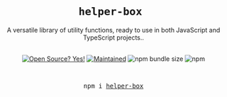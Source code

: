 <div align="center">
  <h1>
    <code>helper-box </code> 
  </h1>

  <div>A versatile library of utility functions, ready to use in both JavaScript and TypeScript projects..</div>

  <br />

  <!-- Badges -->

[![Open Source? Yes!](https://badgen.net/badge/Open%20Source%20%3F/Yes%21/blue?icon=github)](https://github.com/avisek123/helper-box/issues)
[![Maintained](https://badgen.net/badge/Maintained%20%3F/Yes%21/blue?icon=github)](https://github.com/avisek123/helper-box/issues)
![npm bundle size](https://img.shields.io/bundlephobia/minzip/helper-box)
![npm](https://img.shields.io/npm/v/helper-box)

  <!-- BADGE:END -->

  <br />
    <pre>npm i <a href="https://www.npmjs.com/package/helper-box">helper-box</a></pre>
  <br />

</div>
